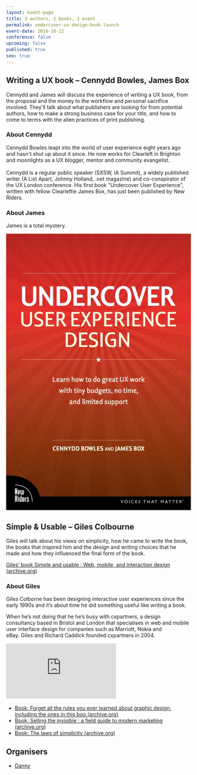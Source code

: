 ```yaml
---
layout: event-page
title: 3 authors, 2 books, 1 event
permalink: undercover-ux-design-book-launch
event-date: 2010-10-12
conference: false
upcoming: false
published: true
seo: true
---
```

## Writing a UX book – Cennydd Bowles, James Box

Cennydd and James will discuss the experience of writing a UX book, from the proposal and the money to the workflow and personal sacrifice involved. They'll talk about what publishers are looking for from potential authors, how to make a strong business case for your title, and how to come to terms with the alien practices of print publishing.

### About Cennydd

Cennydd Bowles leapt into the world of user experience eight years ago and hasn't shut up about it since. He now works for Clearleft in Brighton and moonlights as a UX blogger, mentor and community evangelist.\
\
Cennydd is a regular public speaker (SXSW, IA Summit), a widely published writer (A List Apart, Johnny Holland, .net magazine) and co-conspirator of the UX London conference. His first book "Undercover User Experience", written with fellow Clearleftie James Box, has just been published by New Riders.

### About James

James is a total mystery.

<img src="/images/uuxd-cover.jpg" alt="Cover of the book Undercover User Experience Design" class="image-align-inline-25w"/>

## S﻿imple & Usable – Giles Colbourne

Giles will talk about his views on simplicity, how he came to write the book, the books that inspired him and the design and writing choices that he made and how they influenced the final form of the book.

[Giles’ book Simple and usable : Web, mobile, and interaction design (archive.org)](https://archive.org/details/simpleusablewebm0000colb)

### About Giles

Giles Colborne has been designing interactive user experiences since the early 1990s and it’s about time he did something useful like writing a book.

When he’s not doing that he he’s busy with cxpartners, a design consultancy based in Bristol and London that specialises in web and mobile user interface design for companies such as Marriott, Nokia and eBay. Giles and Richard Caddick founded cxpartners in 2004.

<div class="embed-container youtube hd"><iframe src="https://youtube.com/embed/YRiK-0x3vEQ" frameborder="0" scrolling="no" allowfullscreen></iframe></div>

* [Book: Forget all the rules you ever learned about graphic design, including the ones in this boo (archive.org)](https://archive.org/details/forgetallrulesyo0000gill)
* [Book: Selling the invisible : a field guide to modern marketing (archive.org)](https://archive.org/details/sellinginvisible00beck/page/n5/mode/2up)
* [Book: The laws of simplicity (archive.org)](https://archive.org/details/lawsofsimplicity0000maed)

## Organisers

* <a href="https://uxbri.org/about/#danny">Danny</a>